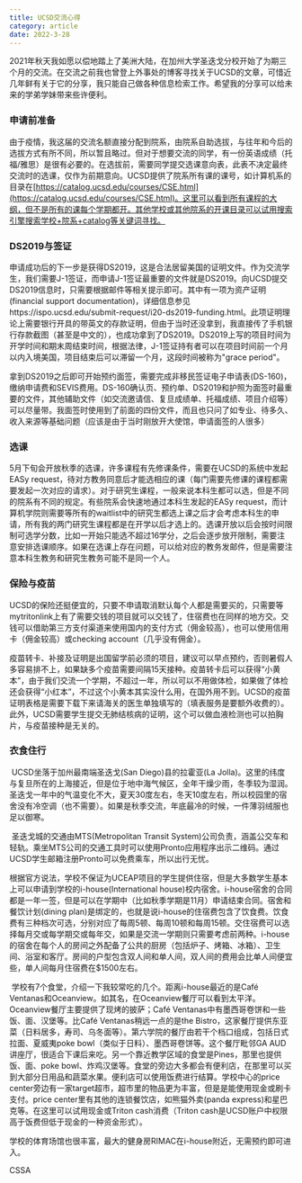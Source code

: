 ```yaml
---
title: UCSD交流心得
category: article
date: 2022-3-28
---
```




​		2021年秋天我如愿以偿地踏上了美洲大陆，在加州大学圣迭戈分校开始了为期三个月的交流。在交流之前我也曾登上外事处的博客寻找关于UCSD的文章，可惜近几年鲜有关于它的分享，我只能自己做各种信息检索工作。希望我的分享可以给未来的学弟学妹带来些许便利。



### 申请前准备

​		由于疫情，我这届的交流名额直接分配到院系，由院系自助选拔，与往年和今后的选拔方式有所不同，所以暂且略过。但对于想要交流的同学，有一份英语成绩（托福/雅思）是很有必要的。在选拔前，需要同学提交选课意向表，此表不决定最终交流时的选课，仅作为前期意向。UCSD提供了院系所有课的课号，如计算机系的目录在[https://catalog.ucsd.edu/courses/CSE.html](https://catalog.ucsd.edu/courses/CSE.html)。这里可以看到所有课程的大纲，但不是所有的课每个学期都开。其他学校或其他院系的开课目录可以试用搜索引擎搜索学校+院系+catalog等关键词寻找。



### DS2019与签证

​		申请成功后的下一步是获得DS2019，这是合法居留美国的证明文件。作为交流学生，我们需要J-1签证，而申请J-1签证最重要的文件就是DS2019。向UCSD提交DS2019信息时，只需要根据邮件等相关提示即可。其中有一项为资产证明(financial support documentation)，详细信息参见https://ispo.ucsd.edu/submit-request/i20-ds2019-funding.html。此项证明理论上需要银行开具的带英文的存款证明，但由于当时还没拿到，我直接传了手机银行存款截图（甚至是中文的），也成功拿到了DS2019。DS2019上写的项目时间为开学时间和期末周结束时间，根据法律，J-1签证持有者可以在项目时间前一个月以内入境美国，项目结束后可以滞留一个月，这段时间被称为"grace period"。

​		拿到DS2019之后即可开始预约面签，需要完成非移民签证电子申请表(DS-160)，缴纳申请费和SEVIS费用。DS-160确认页、预约单、DS2019和护照为面签时最重要的文件，其他辅助文件（如交流邀请信、复旦成绩单、托福成绩、项目介绍等）可以尽量带。我面签时使用到了前面的四份文件，而且也只问了如专业、待多久、收入来源等基础问题（应该是由于当时刚放开大使馆，申请面签的人很多）



### 选课

​		5月下旬会开放秋季的选课，许多课程有先修课条件，需要在UCSD的系统中发起EASy request，待对方教务同意后才能选相应的课（每门需要先修课的课程都需要发起一次对应的请求）。对于研究生课程，一般来说本科生都可以选，但是不同的院系有不同的规定。有些院系会快速地通过本科生发起的EASy request，而计算机学院则需要等所有的waitlist中的研究生都选上课之后才会考虑本科生的申请，所有我的两门研究生课程都是在开学以后才选上的。选课开放以后会按时间限制可选学分数，比如一开始只能选不超过16学分，之后会逐步放开限制，需要注意安排选课顺序。如果在选课上存在问题，可以给对应的教务发邮件，但是需要注意本科生教务和研究生教务可能不是同一个人。



### 保险与疫苗

​		UCSD的保险还挺便宜的，只要不申请取消默认每个人都是需要买的，只需要等mytritonlink上有了需要交钱的项目就可以交钱了，住宿费也在同样的地方交。交钱可以借助第三方支付渠道来使用国内的支付方式（佣金较高），也可以使用信用卡（佣金较高）或checking account（几乎没有佣金）。

​		疫苗转卡、补接及证明是出国留学前必须的项目，建议可以早点预约，否则暑假人多容易排不上，如果缺多个疫苗需要间隔15天接种。疫苗转卡后可以获得“小黄本”，由于我们交流一个学期，不超过一年，所以可以不用做体检，如果做了体检还会获得“小红本”，不过这个小黄本其实没什么用，在国外用不到。UCSD的疫苗证明表格是需要下载下来请海关的医生单独填写的（填表服务是要额外收费的）。此外，UCSD需要学生提交无肺结核病的证明，这个可以做血液检测也可以拍胸片，与疫苗接种是无关的。



### 衣食住行

​		UCSD坐落于加州最南端圣迭戈(San Diego)县的拉霍亚(La Jolla)。这里的纬度与复旦所在的上海接近，但是位于地中海气候区，全年干燥少雨，冬季较为湿润。圣迭戈一年中的气温变化不大，夏天30度左右，冬天10度左右，所以校园里的宿舍没有冷空调（也不需要）。如果是秋季交流，年底最冷的时候，一件薄羽绒服也足以御寒。

​		圣迭戈城的交通由MTS(Metropolitan Transit System)公司负责，涵盖公交车和轻轨。乘坐MTS公司的交通工具时可以使用Pronto应用程序出示二维码。通过UCSD学生邮箱注册Pronto可以免费乘车，所以出行无忧。

​		根据官方说法，学校不保证为UCEAP项目的学生提供住宿，但是大多数学生基本上可以申请到学校的i-house(International house)校内宿舍。i-house宿舍的合同都是一年一签，但是可以在学期中（比如秋季学期是11月）申请结束合同。宿舍和餐饮计划(dining plan)是绑定的，也就是说i-house的住宿费包含了饮食费。饮食费有三种档次可选，分别对应了每周5顿、每周10顿和每周15顿。交住宿费可以选择每月交或每学期交或每年交，如果是交流一学期则只需要考虑前两种。i-house的宿舍在每个人的房间之外配备了公共的厨房（包括炉子、烤箱、冰箱）、卫生间、浴室和客厅。房间的户型包含双人间和单人间，双人间的费用会比单人间便宜些，单人间每月住宿费在$1500左右。

​		学校有7个食堂，介绍一下我较常吃的几个。距离i-house最近的是Café Ventanas和Oceanview。如其名，在Oceanview餐厅可以看到太平洋。Oceanview餐厅主要提供了现烤的披萨；Café Ventanas中有墨西哥卷饼和一些饭、面、汉堡等。比Café Ventanas稍远一点的是the Bistro，这家餐厅提供东亚菜（日料居多，寿司、乌冬面等）。第六学院的餐厅由若干个档口组成，包括日式拉面、夏威夷poke bowl（类似于日料）、墨西哥卷饼等。这个餐厅毗邻GA AUD讲座厅，很适合下课后来吃。另一个靠近教学区域的食堂是Pines，那里也提供饭、面、poke bowl、炸鸡汉堡等。食堂的旁边大多都会有便利店，在那里可以买到大部分日用品和蔬菜水果。便利店可以使用饭费进行结算。学校中心的price center旁边有一家target超市，超市里的物品更为丰富，但是是能使用现金或刷卡支付。price center里有其他的连锁餐饮店，如熊猫外卖(panda express)和星巴克等。在这里可以试用现金或Triton cash消费（Triton cash是UCSD账户中权限高于饭费但低于现金的一种资金形式）。

​		学校的体育场馆也很丰富，最大的健身房RIMAC在i-house附近，无需预约即可进入。

CSSA











### 

